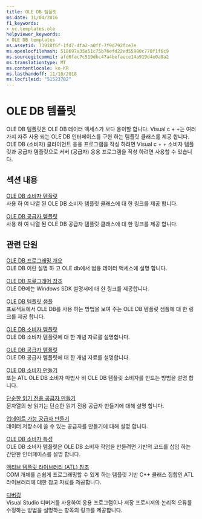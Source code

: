 ```yaml
---
title: OLE DB 템플릿
ms.date: 11/04/2016
f1_keywords:
- vc.templates.ole
helpviewer_keywords:
- OLE DB templates
ms.assetid: 73918f6f-1fd7-4fa2-a0ff-7f9d792fce7e
ms.openlocfilehash: 518697a35a51c75b76efd22ed55980c778f1f6c9
ms.sourcegitcommit: afd6fac7c519dbc47a4befaece14a919d4e0a8a2
ms.translationtype: MT
ms.contentlocale: ko-KR
ms.lasthandoff: 11/10/2018
ms.locfileid: "51523782"
---
```

# <a name="ole-db-templates"></a>OLE DB 템플릿

OLE DB 템플릿은 OLE DB 데이터 액세스가 보다 용이할 합니다. Visual c + +는 여러 가지 자주 사용 되는 OLE DB 인터페이스를 구현 하는 템플릿 클래스를 제공 합니다. OLE DB (소비자) 클라이언트 응용 프로그램을 작성 하려면 Visual c + + 소비자 템플릿과 공급자 템플릿으로 서버 (공급자) 응용 프로그램을 작성 하려면 사용할 수 있습니다.

## <a name="in-this-section"></a>섹션 내용

[OLE DB 소비자 템플릿](../../data/oledb/ole-db-consumer-templates-reference.md)<br/>
사용 하 여 나열 된 OLE DB 소비자 템플릿 클래스에 대 한 링크를 제공 합니다.

[OLE DB 공급자 템플릿](../../data/oledb/ole-db-provider-templates-reference.md)<br/>
사용 하 여 나열 된 OLE DB 공급자 템플릿 클래스에 대 한 링크를 제공 합니다.

## <a name="related-sections"></a>관련 단원

[OLE DB 프로그래밍 개요](../../data/oledb/ole-db-programming-overview.md)<br/>
OLE DB 이란 설명 하 고 OLE db에서 범용 데이터 액세스에 설명 합니다.

[OLE DB 프로그래머 참조](/sql/connect/oledb/ole-db/oledb-driver-for-sql-server-programming)<br/>
OLE DB에는 Windows SDK 설명서에 대 한 링크를 제공합니다.

[OLE DB 템플릿 샘플](../../visual-cpp-samples.md)<br/>
프로젝트에서 OLE DB를 사용 하는 방법을 보여 주는 OLE DB 템플릿 샘플에 대 한 링크를 제공 합니다.

[OLE DB 소비자 템플릿](../../data/oledb/ole-db-consumer-templates-cpp.md)<br/>
OLE DB 소비자 템플릿에 대 한 개념 자료를 설명합니다.

[OLE DB 공급자 템플릿](../../data/oledb/ole-db-provider-templates-cpp.md)<br/>
OLE DB 공급자 템플릿에 대 한 개념 자료를 설명합니다.

[OLE DB 소비자 만들기](../../data/oledb/creating-an-ole-db-consumer.md)<br/>
또는 ATL OLE DB 소비자 마법사 비 OLE DB 템플릿 소비자를 만드는 방법을 설명 합니다.

[단순한 읽기 전용 공급자 만들기](../../data/oledb/creating-a-simple-read-only-provider.md)<br/>
문자열의 쌍 읽기는 단순한 읽기 전용 공급자 만들기에 대해 설명 합니다.

[업데이트 가능 공급자 만들기](../../data/oledb/creating-an-updatable-provider.md)<br/>
데이터 저장소에 쓸 수 있는 공급자를 만들기에 대해 설명 합니다.

[OLE DB 소비자 특성](../../windows/ole-db-consumer-attributes.md)<br/>
OLE DB 소비자 템플릿은 OLE DB 소비자 작업을 만들려면 기반의 코드를 삽입 하는 간단한 인터페이스를 설명 합니다.

[액티브 템플릿 라이브러리 (ATL) 참조](../../atl/atl-com-desktop-components.md)<br/>
COM 개체를 손쉽게 프로그래밍할 수 있게 하는 템플릿 기반 C++ 클래스 집합인 ATL 라이브러리에 대한 참고 자료를 제공합니다.

[디버깅](/visualstudio/debugger/debugging-in-visual-studio)<br/>
Visual Studio 디버거를 사용하여 응용 프로그램이나 저장 프로시저의 논리적 오류를 수정하는 방법을 설명하는 항목의 링크를 제공합니다.